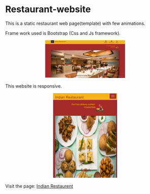 # Restaurant-website

This is a static restaurant web page(template) with few animations.

Frame work used is Bootstrap (Css and Js framework).

<p align="center">
  <img src="img/pic-1.png" height="50%" width="50%"/>
</p>

This website is responsive.

<p align="center">
  <img src="img/pic-2.png" height="40%" width="40%"/>
</p>

<p>
  Visit the page: <a href="https://shruthi-sivagnanam.github.io/Restaurant-website/">Indian Restaurent</a>

</p>
